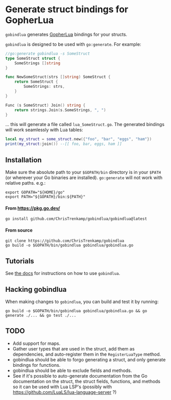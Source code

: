 # Generate struct bindings for GopherLua

`gobindlua` generates [GopherLua](https://github.com/yuin/gopher-lua) bindings for your structs.

`gobindlua` is designed to be used with `go:generate`.  For example:

```go
//go:generate gobindlua -s SomeStruct
type SomeStruct struct {
    SomeStrings []string
}

func NewSomeStruct(strs []string) SomeStruct {
    return SomeStruct {
        SomeStrings: strs,
    }
}

Func (s SomeStruct) Join() string {
    return strings.Join(s.SomeStrings, ", ")
}
```

... this will generate a file called `lua_SomeStruct.go`.  The generated bindings will work seamlessly with Lua tables:

```lua
local my_struct = some_struct.new({"foo", "bar", "eggs", "ham"})
print(my_struct:join()) --[[ foo, bar, eggs, ham ]]
```

## Installation

Make sure the absolute path to your `$GOPATH/bin` directory is in your `$PATH` (or wherever your Go binaries are installed).  `go:generate` will not work with relative paths.  e.g.:

```
export GOPATH="${HOME}/go"
export PATH="${GOPATH}/bin:${PATH}"
```

#### From https://pkg.go.dev/

```
go install github.com/ChrisTrenkamp/gobindlua/gobindlua@latest
```

#### From source

```
git clone https://github.com/ChrisTrenkamp/gobindlua
go build -o $GOPATH/bin/gobindlua gobindlua/gobindlua.go
```

## Tutorials

See [the docs](doc) for instructions on how to use `gobindlua`.

## Hacking gobindlua

When making changes to `gobindlua`, you can build and test it by running:

```
go build -o $GOPATH/bin/gobindlua gobindlua/gobindlua.go && go generate ./... && go test ./...
```

## TODO

* Add support for maps.
* Gather user types that are used in the struct, add them as dependencies, and auto-register them in the `RegisterLuaType` method.
* gobindlua should be able to forgo generating a struct, and only generate bindings for functions.
* gobindlua should be able to exclude fields and methods.
* See if it's possible to auto-generate documentation from the Go documentation on the struct, the struct fields, functions, and methods so it can be used with Lua LSP's (possibly with https://github.com/LuaLS/lua-language-server ?)
